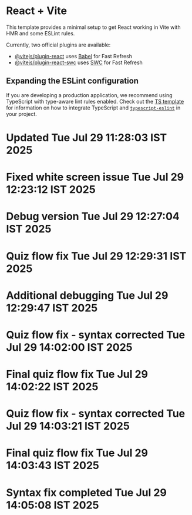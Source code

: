 # React + Vite

This template provides a minimal setup to get React working in Vite with HMR and some ESLint rules.

Currently, two official plugins are available:

- [@vitejs/plugin-react](https://github.com/vitejs/vite-plugin-react/blob/main/packages/plugin-react) uses [Babel](https://babeljs.io/) for Fast Refresh
- [@vitejs/plugin-react-swc](https://github.com/vitejs/vite-plugin-react/blob/main/packages/plugin-react-swc) uses [SWC](https://swc.rs/) for Fast Refresh

## Expanding the ESLint configuration

If you are developing a production application, we recommend using TypeScript with type-aware lint rules enabled. Check out the [TS template](https://github.com/vitejs/vite/tree/main/packages/create-vite/template-react-ts) for information on how to integrate TypeScript and [`typescript-eslint`](https://typescript-eslint.io) in your project.
# Updated Tue Jul 29 11:28:03 IST 2025
# Fixed white screen issue Tue Jul 29 12:23:12 IST 2025
# Debug version Tue Jul 29 12:27:04 IST 2025
# Quiz flow fix Tue Jul 29 12:29:31 IST 2025
# Additional debugging Tue Jul 29 12:29:47 IST 2025
# Quiz flow fix - syntax corrected Tue Jul 29 14:02:00 IST 2025
# Final quiz flow fix Tue Jul 29 14:02:22 IST 2025
# Quiz flow fix - syntax corrected Tue Jul 29 14:03:21 IST 2025
# Final quiz flow fix Tue Jul 29 14:03:43 IST 2025
# Syntax fix completed Tue Jul 29 14:05:08 IST 2025
